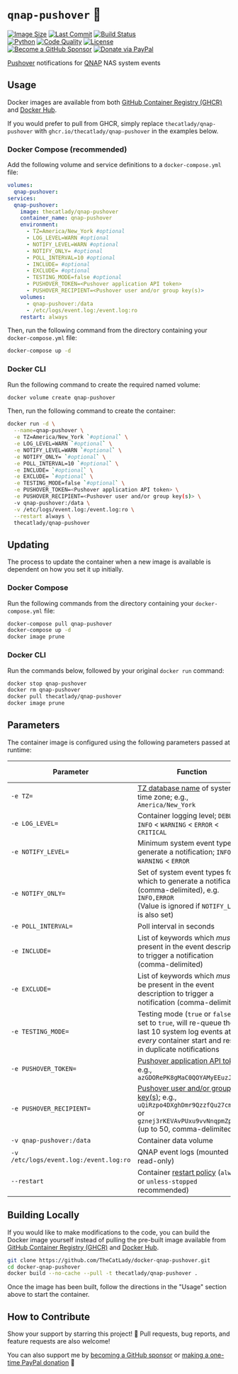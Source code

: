 # `qnap-pushover` &#x1F514;

[![Image Size](https://img.shields.io/docker/image-size/thecatlady/qnap-pushover/latest?style=flat-square&logoColor=white&logo=docker&label=image%20size)](https://hub.docker.com/r/thecatlady/qnap-pushover)
[![Last Commit](https://img.shields.io/github/last-commit/TheCatLady/docker-qnap-pushover?style=flat-square&logoColor=white&logo=github)](https://github.com/TheCatLady/docker-qnap-pushover)
[![Build Status](https://img.shields.io/github/workflow/status/TheCatLady/docker-qnap-pushover/Build%20Docker%20Images?style=flat-square&logoColor=white&logo=github%20actions)](https://github.com/TheCatLady/docker-qnap-pushover)<br/>
[![Python](https://img.shields.io/github/languages/top/TheCatLady/docker-qnap-pushover?style=flat-square&logoColor=white&logo=python)](https://github.com/TheCatLady/docker-qnap-pushover)
[![Code Quality](https://img.shields.io/lgtm/grade/python/github/TheCatLady/docker-qnap-pushover?style=flat-square&logoColor=white&logo=lgtm&label=code%20quality)](https://lgtm.com/projects/g/TheCatLady/docker-qnap-pushover/)
[![License](https://img.shields.io/github/license/TheCatLady/docker-qnap-pushover?style=flat-square&logoColor=white&logo=open%20source%20initiative)](https://github.com/TheCatLady/docker-qnap-pushover/blob/main/LICENSE)<br/>
[![Become a GitHub Sponsor](https://img.shields.io/badge/github%20sponsors-become%20a%20sponsor-ff69b4?style=flat-square&logo=github%20sponsors)](https://github.com/sponsors/TheCatLady)
[![Donate via PayPal](https://img.shields.io/badge/paypal-make%20a%20donation-blue?style=flat-square&logo=paypal)](http://paypal.me/DHoung)

[Pushover](https://pushover.net/) notifications for [QNAP](https://www.qnap.com/) NAS system events

## Usage

Docker images are available from both [GitHub Container Registry (GHCR)](https://github.com/users/TheCatLady/packages/container/package/qnap-pushover) and [Docker Hub](https://hub.docker.com/r/thecatlady/qnap-pushover).

If you would prefer to pull from GHCR, simply replace `thecatlady/qnap-pushover` with `ghcr.io/thecatlady/qnap-pushover` in the examples below.

### Docker Compose (recommended)

Add the following volume and service definitions to a `docker-compose.yml` file:

```yaml
volumes:
  qnap-pushover:
services:
  qnap-pushover:
    image: thecatlady/qnap-pushover
    container_name: qnap-pushover
    environment:
      - TZ=America/New_York #optional
      - LOG_LEVEL=WARN #optional
      - NOTIFY_LEVEL=WARN #optional
      - NOTIFY_ONLY= #optional
      - POLL_INTERVAL=10 #optional
      - INCLUDE= #optional
      - EXCLUDE= #optional
      - TESTING_MODE=false #optional
      - PUSHOVER_TOKEN=<Pushover application API token>
      - PUSHOVER_RECIPIENT=<Pushover user and/or group key(s)>
    volumes:
      - qnap-pushover:/data
      - /etc/logs/event.log:/event.log:ro
    restart: always
```

Then, run the following command from the directory containing your `docker-compose.yml` file:

```bash
docker-compose up -d
```

### Docker CLI

Run the following command to create the required named volume:

```bash
docker volume create qnap-pushover
```

Then, run the following command to create the container:

```bash
docker run -d \
  --name=qnap-pushover \
  -e TZ=America/New_York `#optional` \
  -e LOG_LEVEL=WARN `#optional` \
  -e NOTIFY_LEVEL=WARN `#optional` \
  -e NOTIFY_ONLY= `#optional` \
  -e POLL_INTERVAL=10 `#optional` \
  -e INCLUDE= `#optional` \
  -e EXCLUDE= `#optional` \
  -e TESTING_MODE=false `#optional` \
  -e PUSHOVER_TOKEN=<Pushover application API token> \
  -e PUSHOVER_RECIPIENT=<Pushover user and/or group key(s)> \
  -v qnap-pushover:/data \
  -v /etc/logs/event.log:/event.log:ro \
  --restart always \
  thecatlady/qnap-pushover
```

## Updating

The process to update the container when a new image is available is dependent on how you set it up initially.

### Docker Compose

Run the following commands from the directory containing your `docker-compose.yml` file:

```bash
docker-compose pull qnap-pushover
docker-compose up -d
docker image prune
```

### Docker CLI

Run the commands below, followed by your original `docker run` command:

```bash
docker stop qnap-pushover
docker rm qnap-pushover
docker pull thecatlady/qnap-pushover
docker image prune
```

## Parameters

The container image is configured using the following parameters passed at runtime:

| Parameter                              | Function                                                                                                                                                                          | Default Value | Required? |
| -------------------------------------- | --------------------------------------------------------------------------------------------------------------------------------------------------------------------------------- | ------------- | --------- |
| `-e TZ=`                               | [TZ database name](https://en.wikipedia.org/wiki/List_of_tz_database_time_zones) of system time zone; e.g., `America/New_York`                                                    | `Etc/UTC`     | no        |
| `-e LOG_LEVEL=`                        | Container logging level; `DEBUG` < `INFO` < `WARNING` < `ERROR` < `CRITICAL`                                                                                                      | `WARNING`     | no        |
| `-e NOTIFY_LEVEL=`                     | Minimum system event type to generate a notification; `INFO` < `WARNING` < `ERROR`                                                                                                | `WARNING`     | no        |
| `-e NOTIFY_ONLY=`                      | Set of system event types for which to generate a notification (comma-delimited), e.g. `INFO,ERROR`<br/>(Value is ignored if `NOTIFY_LEVEL` is also set)                          |               | no        |
| `-e POLL_INTERVAL=`                    | Poll interval in seconds                                                                                                                                                          | `10`          | no        |
| `-e INCLUDE=`                          | List of keywords which _must_ be present in the event description to trigger a notification (comma-delimited)                                                                     |               | no        |
| `-e EXCLUDE=`                          | List of keywords which _must not_ be present in the event description to trigger a notification (comma-delimited)                                                                 |               | no        |
| `-e TESTING_MODE=`                     | Testing mode (`true` or `false`); if set to `true`, will re-queue the last 10 system log events at _every_ container start and result in duplicate notifications                  | `false`       | no        |
| `-e PUSHOVER_TOKEN=`                   | [Pushover application API token](https://pushover.net/api#registration); e.g., `azGDORePK8gMaC0QOYAMyEEuzJnyUi`                                                                   |               | **yes**   |
| `-e PUSHOVER_RECIPIENT=`               | [Pushover user and/or group key(s)](https://pushover.net/api#identifiers); e.g., `uQiRzpo4DXghDmr9QzzfQu27cmVRsG` or `gznej3rKEVAvPUxu9vvNnqpmZpokzF` (up to 50, comma-delimited) |               | **yes**   |
| `-v qnap-pushover:/data`               | Container data volume                                                                                                                                                             |               | **yes**   |
| `-v /etc/logs/event.log:/event.log:ro` | QNAP event logs (mounted as read-only)                                                                                                                                            |               | **yes**   |
| `--restart`                            | Container [restart policy](https://docs.docker.com/engine/reference/run/#restart-policies---restart) (`always` or `unless-stopped` recommended)                                   | `no`          | no        |

## Building Locally

If you would like to make modifications to the code, you can build the Docker image yourself instead of pulling the pre-built image available from [GitHub Container Registry (GHCR)](https://github.com/users/TheCatLady/packages/container/package/qnap-pushover) and [Docker Hub](https://hub.docker.com/r/thecatlady/qnap-pushover).

```bash
git clone https://github.com/TheCatLady/docker-qnap-pushover.git
cd docker-qnap-pushover
docker build --no-cache --pull -t thecatlady/qnap-pushover .
```

Once the image has been built, follow the directions in the "Usage" section above to start the container.

## How to Contribute

Show your support by starring this project! &#x1F31F; Pull requests, bug reports, and feature requests are also welcome!

You can also support me by [becoming a GitHub sponsor](https://github.com/sponsors/TheCatLady) or [making a one-time PayPal donation](http://paypal.me/DHoung) &#x1F496;
